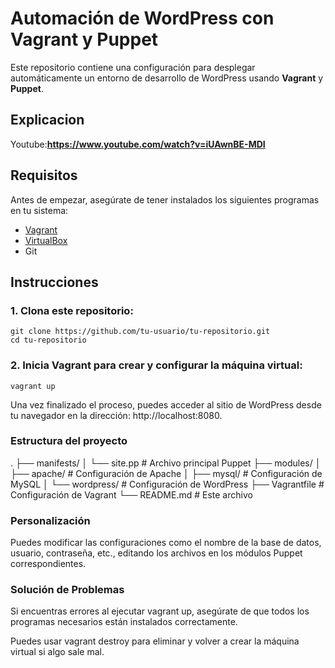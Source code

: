 # Automación de WordPress con Vagrant y Puppet

Este repositorio contiene una configuración para desplegar automáticamente un entorno de desarrollo de WordPress usando **Vagrant** y **Puppet**.

## Explicacion

Youtube:**https://www.youtube.com/watch?v=iUAwnBE-MDI**

## Requisitos

Antes de empezar, asegúrate de tener instalados los siguientes programas en tu sistema:

- [Vagrant](https://www.vagrantup.com/)
- [VirtualBox](https://www.virtualbox.org/)
- Git

## Instrucciones

### 1. Clona este repositorio:

   ```
   git clone https://github.com/tu-usuario/tu-repositorio.git
   cd tu-repositorio
   ```
### 2. Inicia Vagrant para crear y configurar la máquina virtual:

```
vagrant up
```
Una vez finalizado el proceso, puedes acceder al sitio de WordPress desde tu navegador en la dirección: http://localhost:8080.

### Estructura del proyecto
.
├── manifests/
│   └── site.pp          # Archivo principal Puppet
├── modules/
│   ├── apache/          # Configuración de Apache
│   ├── mysql/           # Configuración de MySQL
│   └── wordpress/       # Configuración de WordPress
├── Vagrantfile          # Configuración de Vagrant
└── README.md            # Este archivo
### Personalización
Puedes modificar las configuraciones como el nombre de la base de datos, usuario, contraseña, etc., editando los archivos en los módulos Puppet correspondientes.

### Solución de Problemas
Si encuentras errores al ejecutar vagrant up, asegúrate de que todos los programas necesarios están instalados correctamente.

Puedes usar vagrant destroy para eliminar y volver a crear la máquina virtual si algo sale mal.
